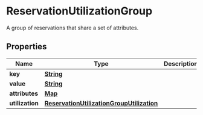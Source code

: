 

# ReservationUtilizationGroup

A group of reservations that share a set of attributes.

## Properties

| Name | Type | Description | Notes |
|------------ | ------------- | ------------- | -------------|
|**key** | [**String**](String.md) |  |  [optional] |
|**value** | [**String**](String.md) |  |  [optional] |
|**attributes** | [**Map**](Map.md) |  |  [optional] |
|**utilization** | [**ReservationUtilizationGroupUtilization**](ReservationUtilizationGroupUtilization.md) |  |  [optional] |



